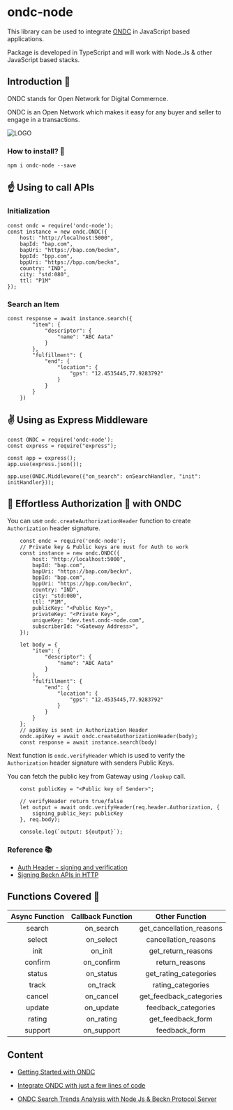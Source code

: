 # ondc-node

This library can be used to integrate [ONDC](http://ondc.org/) in JavaScript based applications.

Package is developed in TypeScript and will work with Node.Js & other JavaScript based stacks.

## Introduction 👋

ONDC stands for Open Network for Digital Commernce. 

ONDC is an Open Network which makes it easy for any buyer and seller to engage in a transactions.

![LOGO](https://ondc.org/image/logo.png)

### How to install? 👀

`npm i ondc-node --save`

## ☝️ Using to call APIs

### Initialization

```JS
const ondc = require('ondc-node');
const instance = new ondc.ONDC({
    host: "http://localhost:5000",
    bapId: "bap.com",
    bapUri: "https://bap.com/beckn",
    bppId: "bpp.com",
    bppUri: "https://bpp.com/beckn",
    country: "IND",
    city: "std:080",
    ttl: "P1M"
});
```

### Search an Item

```JS
const response = await instance.search({
        "item": {
            "descriptor": {
                "name": "ABC Aata"
            }
        },
        "fulfillment": {
            "end": {
                "location": {
                    "gps": "12.4535445,77.9283792"
                }
            }
        }
    })
```

## ✌️ Using as Express Middleware

```JS
const ONDC = require('ondc-node');
const express = require("express");

const app = express();
app.use(express.json());

app.use(ONDC.Middleware({"on_search": onSearchHandler, "init": initHandler}));
```

## 🤩 Effortless Authorization 🔐 with ONDC

You can use ```ondc.createAuthorizationHeader``` function to create ```Authorization``` header signature.

```JS
    const ondc = require('ondc-node');
    // Private key & Public keys are must for Auth to work
    const instance = new ondc.ONDC({
        host: "http://localhost:5000",
        bapId: "bap.com",
        bapUri: "https://bap.com/beckn",
        bppId: "bpp.com",
        bppUri: "https://bpp.com/beckn",
        country: "IND",
        city: "std:080",
        ttl: "P1M",
        publicKey: "<Public Key>",
        privateKey: "<Private Key>",
        uniqueKey: "dev.test.ondc-node.com",
        subscriberId: "<Gateway Address>",
    });

    let body = {
        "item": {
            "descriptor": {
                "name": "ABC Aata"
            }
        },
        "fulfillment": {
            "end": {
                "location": {
                    "gps": "12.4535445,77.9283792"
                }
            }
        }
    };
    // apiKey is sent in Authorization Header
    ondc.apiKey = await ondc.createAuthorizationHeader(body);
    const response = await instance.search(body)
```

Next function is ```ondc.verifyHeader``` which is used to verify the ```Authorization``` header signature with senders Public Keys.

You can fetch the public key from Gateway using ```/lookup``` call.

```JS
    const publicKey = "<Public key of Sender>";

    // verifyHeader return true/false
    let output = await ondc.verifyHeader(req.header.Authorization, {
        signing_public_key: publicKey
    }, req.body);

    console.log(`output: ${output}`);
```

### Reference 📚

- [Auth Header - signing and verification](https://docs.google.com/document/d/1-xECuAHxzpfF8FEZw9iN3vT7D3i6yDDB1u2dEApAjPA/edit?usp=sharing)
- [Signing Beckn APIs in HTTP](https://docs.google.com/document/d/1Iw_x-6mtfoMh0KJwL4sqQYM0kD17MLxiMCUOZDBerBo/edit?usp=sharing)


## Functions Covered 🚀

| Async Function   |  Callback Function        | Other Function            |
|:----------------:|:-------------------------:|:-------------------------:| 
| search           |        on_search          | get_cancellation_reasons  |       
| select           |        on_select          | cancellation_reasons      |   
| init             |        on_init            | get_return_reasons        |     
| confirm          |        on_confirm         | return_reasons            | 
| status           |        on_status          | get_rating_categories     |      
| track            |        on_track           | rating_categories         |  
| cancel           |        on_cancel          | get_feedback_categories   |        
| update           |        on_update          | feedback_categories       |    
| rating           |        on_rating          | get_feedback_form         |  
| support          |        on_support         | feedback_form             |



## Content

- [Getting Started with ONDC](https://life-of-utkarsh.medium.com/getting-started-with-ondc-21b67de6353e)

- [Integrate ONDC with just a few lines of code](https://life-of-utkarsh.medium.com/integrate-ondc-with-just-a-few-lines-of-code-6bf25b622294)

- [ONDC Search Trends Analysis with Node Js & Beckn Protocol Server](https://life-of-utkarsh.medium.com/ondc-search-trends-analysis-with-node-js-beckn-protocol-server-54a7085712aa)